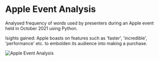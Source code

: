 # Apple Event Analysis

Analysed frequency of words used by presenters during an Apple event held in October 2021 using Python.

Isights gained: Apple boasts on features such as 'faster', 'incredible', 'performance' etc. to embolden its audience into making a purchase.

![Apple Event Analysis](https://user-images.githubusercontent.com/41226968/143677994-897f7069-3fd8-40c1-b1af-e3f0c78bb9ea.jpg)
